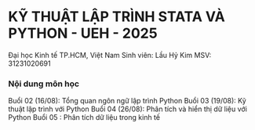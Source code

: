 # KỸ THUẬT LẬP TRÌNH STATA VÀ PYTHON - UEH - 2025

Đại học Kinh tế TP.HCM, Việt Nam
Sinh viên: Lầu Hỷ Kim
MSV: 31231020691

### Nội dung môn học

Buổi 02 (16/08): Tổng quan ngôn ngữ lập trình Python
Buổi 03 (19/08): Kỹ thuật lập trình với Python
Buổi 04 (26/08): Phân tích và hiển thị dữ liệu với Python
Buổi 05 :        Phân tích dữ liệu trong kinh tế

